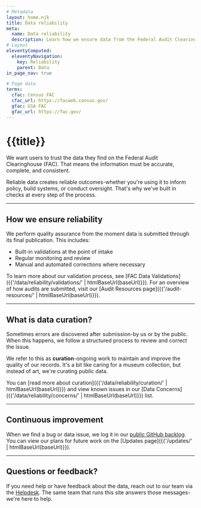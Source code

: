 ```yaml
---
# Metadata
layout: home.njk
title: Data reliability
meta:
  name: Data reliability
  description: Learn how we ensure data from the Federal Audit Clearinghouse is trustworthy and accurate.
# Layout
eleventyComputed:
  eleventyNavigation:
    key: Reliability
    parent: Data
in_page_nav: true

# Page data
terms:
  cfac: Census FAC
  cfac_url: https://facweb.census.gov/
  gfac: GSA FAC
  gfac_url: https://fac.gov/
---
```


# {{title}}

We want users to trust the data they find on the Federal Audit Clearinghouse (FAC). That means the information must be accurate, complete, and consistent.

Reliable data creates reliable outcomes-whether you're using it to inform policy, build systems, or conduct oversight. That's why we've built in checks at every step of the process.

---

## How we ensure reliability

We perform quality assurance from the moment data is submitted through its final publication. This includes:

- Built-in validations at the point of intake  
- Regular monitoring and review  
- Manual and automated corrections where necessary  

To learn more about our validation process, see [FAC Data Validations]({{'/data/reliability/validations/' | htmlBaseUrl(baseUrl)}}). For an overview of how audits are submitted, visit our [Audit Resources page]({{'/audit-resources/' | htmlBaseUrl(baseUrl)}}).

---

## What is data curation?

Sometimes errors are discovered after submission-by us or by the public. When this happens, we follow a structured process to review and correct the issue.

We refer to this as **curation**-ongoing work to maintain and improve the quality of our records. It's a bit like caring for a museum collection, but instead of art, we're curating public data.

You can [read more about curation]({{'/data/reliability/curation/' | htmlBaseUrl(baseUrl)}}) and view known issues in our [Data Concerns]({{'/data/reliability/concerns/' | htmlBaseUrl(baseUrl)}}) list.

---

## Continuous improvement

When we find a bug or data issue, we log it in our [public GitHub backlog](https://github.com/orgs/GSA-TTS/projects/11/views/6?filterQuery=is%3Aopen+status%3ABacklog). You can view our plans for future work on the [Updates page]({{'/updates/' | htmlBaseUrl(baseUrl)}}).

---

## Questions or feedback?

If you need help or have feedback about the data, reach out to our team via the [Helpdesk](https://support.fac.gov/hc/en-us/requests/new). The same team that runs this site answers those messages-we're here to help.




